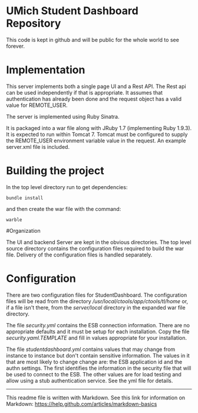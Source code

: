 
# UMich Student Dashboard Repository

This code is kept in github and will be public for the whole world to see forever.

# Implementation

This server implements both a single page UI and a Rest API.  The Rest api can be used
independently if that is appropriate.  It assumes that authentication has
already been done and the request object has a valid value for REMOTE_USER.

The server is implemented using Ruby Sinatra.

It is packaged into a war file along with
JRuby 1.7 (implementing Ruby 1.9.3).  It is expected to run within
Tomcat 7.  Tomcat must be configured to supply the REMOTE_USER 
environment variable value in the request.  An example server.xml file
is included.

# Building the project

In the top level directory run to get dependencies:

	bundle install

and then create the war file with the command:

	warble

#Organization

The UI and backend Server are kept in the obvious directories.  The
top level source directory contains the configuration files required to build the
war file.  Delivery of the configuration files is handled separately.

# Configuration

There are two configuration files for StudentDashboard.   The configuration
files will be read from the directory
*/usr/local/ctools/app/ctools/tl/home* or, if a file isn't there,
from the *server/local* directory in the expanded war file directory.

The file
*security.yml* contains the ESB connection information.  There are no appropriate defaults and it must be 
setup for each installation.  Copy the file *security.yaml.TEMPLATE* and
fill in values appropriate for your installation.

The file *studentdashboard.yml* contains values that may change from instance
to instance but don't contain sensitive information.  The values in it 
that are most likely to change change are: the ESB application id and the
authn settings.  The first identifies the information in the security file that
will be used to connect to the ESB.  The other values are for load testing
and allow using a stub authentication service.  See the yml file for details.

---
This readme file is written with Markdown.
See this link for information on Markdown: https://help.github.com/articles/markdown-basics
